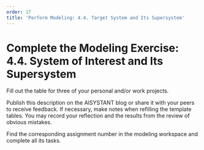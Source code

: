 ```yaml
---
order: 17
title: 'Perform Modeling: 4.4. Target System and Its Supersystem'
---
```


# Complete the Modeling Exercise: 4.4. System of Interest and Its Supersystem

Fill out the table for three of your personal and/or work projects.

Publish this description on the AISYSTANT blog or share it with your peers to receive feedback. If necessary, make notes when refilling the template tables. You may record your reflection and the results from the review of obvious mistakes.

Find the corresponding assignment number in the modeling workspace and complete all its tasks.